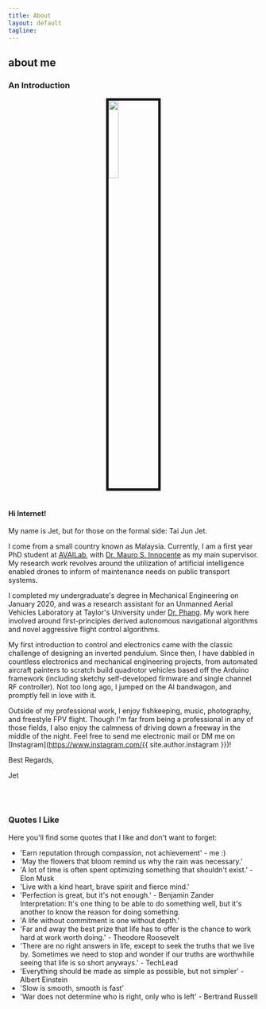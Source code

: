 ```yaml
---
title: About
layout: default
tagline:
---
```


<div>
  <h2 class="page-header-brief">about me</h2>
  <div class="line-sep"></div>
</div>

### An Introduction

<img src="{{ site.BASE_PATH }}/assets/img/myface.jpg" width="20%" style="display:block;margin:0 auto;border-style:solid;border-width: 5px">
<br>

#### Hi Internet!

My name is Jet, but for those on the formal side: Tai Jun Jet.

I come from a small country known as Malaysia. Currently, I am a first year PhD student at [AVAILab](https://availab.org/), with [Dr. Mauro S. Innocente](https://msinnocente.com/) as my main supervisor. My research work revolves around the utilization of artificial intelligence enabled drones to inform of maintenance needs on public transport systems.


I completed my undergraduate's degree in Mechanical Engineering on January 2020, and was a research assistant for an Unmanned Aerial Vehicles Laboratory at Taylor's University under [Dr. Phang](http://phangsweeking.com/). My work here involved around first-principles derived autonomous navigational algorithms and novel aggressive flight control algorithms.


My first introduction to control and electronics came with the classic challenge of designing an inverted pendulum. Since then, I have dabbled in countless electronics and mechanical engineering projects, from automated aircraft painters to scratch build quadrotor vehicles based off the Arduino framework (including sketchy self-developed firmware and single channel RF controller). Not too long ago, I jumped on the AI bandwagon, and promptly fell in love with it.


Outside of my professional work, I enjoy fishkeeping, music, photography, and freestyle FPV flight. Though I'm far from being a professional in any of those fields, I also enjoy the calmness of driving down a freeway in the middle of the night. Feel free to send me electronic mail or DM me on [Instagram](https://www.instagram.com/{{ site.author.instagram }})!

Best Regards,

Jet


<br><br>
### Quotes I Like

Here you'll find some quotes that I like and don't want to forget: 
- 'Earn reputation through compassion, not achievement' - me :)
- 'May the flowers that bloom remind us why the rain was necessary.'
- 'A lot of time is often spent optimizing something that shouldn't exist.' - Elon Musk
- 'Live with a kind heart, brave spirit and fierce mind.'
- 'Perfection is great, but it's not enough.' - Benjamin Zander
   <br>
   Interpretation: It's one thing to be able to do something well, but it's another to know the reason for doing something.
- 'A life without commitment is one without depth.'
- 'Far and away the best prize that life has to offer is the chance to work hard at work worth doing.' - Theodore Roosevelt
- 'There are no right answers in life, except to seek the truths that we live by. Sometimes we need to stop and wonder if our truths are worthwhile seeing that life is so short anyways.' - TechLead
- 'Everything should be made as simple as possible, but not simpler' - Albert Einstein
- 'Slow is smooth, smooth is fast'
- 'War does not determine who is right, only who is left' - Bertrand Russell


